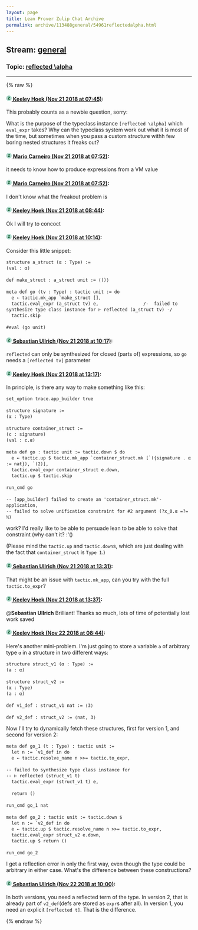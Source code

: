 ```yaml
---
layout: page
title: Lean Prover Zulip Chat Archive 
permalink: archive/113488general/54961reflectedalpha.html
---
```


## Stream: [general](index.html)
### Topic: [reflected \alpha](54961reflectedalpha.html)

---


{% raw %}
#### [![Click to go to Zulip](../../assets/img/zulip2.png) Keeley Hoek (Nov 21 2018 at 07:45)](https://leanprover.zulipchat.com/#narrow/stream/113488-general/topic/reflected%20%5Calpha/near/148091917):
This probably counts as a newbie question, sorry:

What is the purpose of the typeclass instance `[reflected \alpha]` which `eval_expr` takes? Why can the typeclass system work out what it is most of the time, but sometimes when you pass a custom structure withh few boring nested structures it freaks out?

#### [![Click to go to Zulip](../../assets/img/zulip2.png) Mario Carneiro (Nov 21 2018 at 07:52)](https://leanprover.zulipchat.com/#narrow/stream/113488-general/topic/reflected%20%5Calpha/near/148092166):
it needs to know how to produce expressions from a VM value

#### [![Click to go to Zulip](../../assets/img/zulip2.png) Mario Carneiro (Nov 21 2018 at 07:52)](https://leanprover.zulipchat.com/#narrow/stream/113488-general/topic/reflected%20%5Calpha/near/148092175):
I don't know what the freakout problem is

#### [![Click to go to Zulip](../../assets/img/zulip2.png) Keeley Hoek (Nov 21 2018 at 08:44)](https://leanprover.zulipchat.com/#narrow/stream/113488-general/topic/reflected%20%5Calpha/near/148093813):
Ok
I will try to concoct

#### [![Click to go to Zulip](../../assets/img/zulip2.png) Keeley Hoek (Nov 21 2018 at 10:14)](https://leanprover.zulipchat.com/#narrow/stream/113488-general/topic/reflected%20%5Calpha/near/148097478):
Consider this little snippet:
````
structure a_struct (α : Type) :=
(val : α)

def make_struct : a_struct unit := ⟨()⟩

meta def go (tv : Type) : tactic unit := do
  e ← tactic.mk_app `make_struct [],
  tactic.eval_expr (a_struct tv) e,                 /-  failed to synthesize type class instance for ⊢ reflected (a_struct tv) -/
  tactic.skip

#eval (go unit)

````

#### [![Click to go to Zulip](../../assets/img/zulip2.png) Sebastian Ullrich (Nov 21 2018 at 10:17)](https://leanprover.zulipchat.com/#narrow/stream/113488-general/topic/reflected%20%5Calpha/near/148097603):
`reflected` can only be synthesized for closed (parts of) expressions, so `go` needs a `[reflected tv]` parameter

#### [![Click to go to Zulip](../../assets/img/zulip2.png) Keeley Hoek (Nov 21 2018 at 13:17)](https://leanprover.zulipchat.com/#narrow/stream/113488-general/topic/reflected%20%5Calpha/near/148106110):
In principle, is there any way to make something like this:
````
set_option trace.app_builder true

structure signature :=
(α : Type)

structure container_struct :=
(c : signature)
(val : c.α)

meta def go : tactic unit := tactic.down $ do
  e ← tactic.up $ tactic.mk_app `container_struct.mk [`({signature . α := nat}), `(2)],
  tactic.eval_expr container_struct e.down,
  tactic.up $ tactic.skip

run_cmd go

-- [app_builder] failed to create an 'container_struct.mk'-application,
-- failed to solve unification constraint for #2 argument (?x_0.α =?= ℕ)

````
work? I'd really like to be able to persuade lean to be able to solve that constraint (why can't it? :'()

(Please mind the `tactic.up` and `tactic.down`s, which are just dealing with the fact that `container_struct` is `Type 1`.)

#### [![Click to go to Zulip](../../assets/img/zulip2.png) Sebastian Ullrich (Nov 21 2018 at 13:31)](https://leanprover.zulipchat.com/#narrow/stream/113488-general/topic/reflected%20%5Calpha/near/148106771):
That might be an issue with `tactic.mk_app`, can you try with the full `tactic.to_expr`?

#### [![Click to go to Zulip](../../assets/img/zulip2.png) Keeley Hoek (Nov 21 2018 at 13:37)](https://leanprover.zulipchat.com/#narrow/stream/113488-general/topic/reflected%20%5Calpha/near/148107099):
@**Sebastian Ullrich** Brilliant! Thanks so much, lots of time of potentially lost work saved

#### [![Click to go to Zulip](../../assets/img/zulip2.png) Keeley Hoek (Nov 22 2018 at 08:44)](https://leanprover.zulipchat.com/#narrow/stream/113488-general/topic/reflected%20%5Calpha/near/148159497):
Here's another mini-problem. I'm just going to store a variable `a` of arbitrary type `α` in a structure in two different ways:
````
structure struct_v1 (α : Type) :=
(a : α)

structure struct_v2 :=
(α : Type)
(a : α)

def v1_def : struct_v1 nat := ⟨3⟩

def v2_def : struct_v2 := ⟨nat, 3⟩
````


Now I'll try to dynamically fetch these structures, first for version 1, and second for version 2:
````
meta def go_1 (t : Type) : tactic unit :=
  let n := `v1_def in do
  e ← tactic.resolve_name n >>= tactic.to_expr,

-- failed to synthesize type class instance for
-- ⊢ reflected (struct_v1 t)
  tactic.eval_expr (struct_v1 t) e,

  return ()

run_cmd go_1 nat

meta def go_2 : tactic unit := tactic.down $
  let n := `v2_def in do
  e ← tactic.up $ tactic.resolve_name n >>= tactic.to_expr,
  tactic.eval_expr struct_v2 e.down,
  tactic.up $ return ()

run_cmd go_2
````
I get a reflection error in only the first way, even though the type could be arbitrary in either case. What's the difference between these constructions?

#### [![Click to go to Zulip](../../assets/img/zulip2.png) Sebastian Ullrich (Nov 22 2018 at 10:00)](https://leanprover.zulipchat.com/#narrow/stream/113488-general/topic/reflected%20%5Calpha/near/148162400):
In both versions, you need a reflected term of the type. In version 2, that is already part of `v2_def`(defs are stored as `expr`s after all). In version 1, you need an explicit `[reflected t]`. That is the difference.


{% endraw %}

